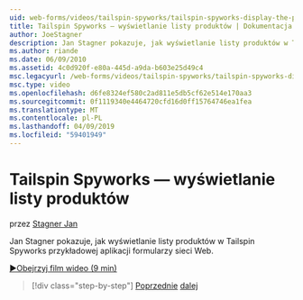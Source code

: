 ```yaml
---
uid: web-forms/videos/tailspin-spyworks/tailspin-spyworks-display-the-product-list
title: Tailspin Spyworks — wyświetlanie listy produktów | Dokumentacja firmy Microsoft
author: JoeStagner
description: Jan Stagner pokazuje, jak wyświetlanie listy produktów w Tailspin Spyworks przykładowej aplikacji formularzy sieci Web.
ms.author: riande
ms.date: 06/09/2010
ms.assetid: 4c0d920f-e80a-445d-a9da-b603e25d49c4
msc.legacyurl: /web-forms/videos/tailspin-spyworks/tailspin-spyworks-display-the-product-list
msc.type: video
ms.openlocfilehash: d6fe8324ef580c2ad811e5db5cf62e514e170aa3
ms.sourcegitcommit: 0f1119340e4464720cfd16d0ff15764746ea1fea
ms.translationtype: MT
ms.contentlocale: pl-PL
ms.lasthandoff: 04/09/2019
ms.locfileid: "59401949"
---
```

# <a name="tailspin-spyworks---display-the-product-list"></a>Tailspin Spyworks — wyświetlanie listy produktów

przez [Stagner Jan](https://github.com/JoeStagner)

Jan Stagner pokazuje, jak wyświetlanie listy produktów w Tailspin Spyworks przykładowej aplikacji formularzy sieci Web.

[&#9654;Obejrzyj film wideo (9 min)](https://channel9.msdn.com/Blogs/ASP-NET-Site-Videos/tailspin-spyworks-display-the-product-list)

> [!div class="step-by-step"]
> [Poprzednie](tailspin-spyworks-category-menu.md)
> [dalej](tailspin-spyworks-display-per-product-details.md)
